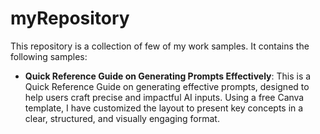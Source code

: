 # myRepository
This repository is a collection of few of my work samples. It contains the following samples:
* **Quick Reference Guide on Generating Prompts Effectively**: This is a Quick Reference Guide on generating effective prompts, designed to help users craft precise and impactful AI inputs. Using a free Canva template, I have customized the layout to present key concepts in a clear, structured, and visually engaging format. 
